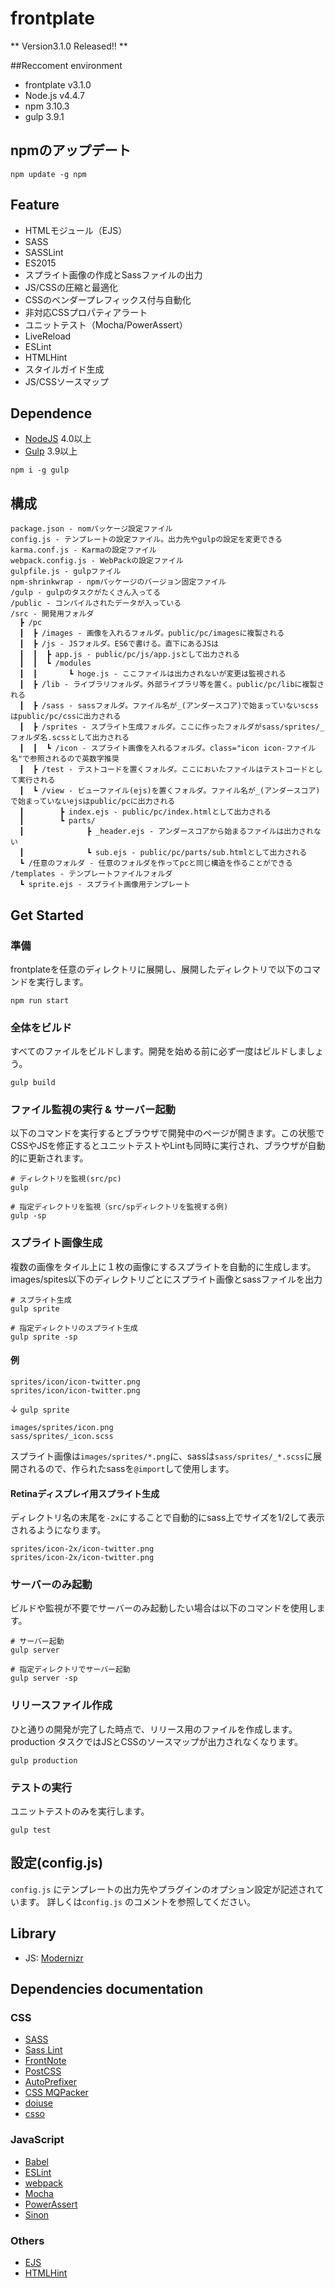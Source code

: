 # frontplate

** Version3.1.0 Released!! **

##Reccoment environment

+ frontplate v3.1.0
+ Node.js v4.4.7
+ npm 3.10.3
+ gulp 3.9.1

## npmのアップデート

```
npm update -g npm
```

## Feature

- HTMLモジュール（EJS）
- SASS
- SASSLint
- ES2015
- スプライト画像の作成とSassファイルの出力
- JS/CSSの圧縮と最適化
- CSSのベンダープレフィックス付与自動化
- 非対応CSSプロパティアラート
- ユニットテスト（Mocha/PowerAssert）
- LiveReload
- ESLint
- HTMLHint
- スタイルガイド生成
- JS/CSSソースマップ

## Dependence

* [NodeJS](https://nodejs.org/) 4.0以上
* [Gulp](http://gulpjs.com/) 3.9以上

```
npm i -g gulp
```

## 構成

```
package.json - nomパッケージ設定ファイル
config.js - テンプレートの設定ファイル。出力先やgulpの設定を変更できる
karma.conf.js - Karmaの設定ファイル
webpack.config.js - WebPackの設定ファイル
gulpfile.js - gulpファイル
npm-shrinkwrap - npmパッケージのバージョン固定ファイル
/gulp - gulpのタスクがたくさん入ってる
/public - コンパイルされたデータが入っている
/src - 開発用フォルダ
  ┣ /pc
  ┃  ┣ /images - 画像を入れるフォルダ。public/pc/imagesに複製される
  ┃  ┣ /js - JSフォルダ。ES6で書ける。直下にあるJSは
  ┃  ┃  ┣ app.js - public/pc/js/app.jsとして出力される
  ┃  ┃  ┗ /modules
  ┃  ┃       ┗ hoge.js - ここファイルは出力されないが変更は監視される
  ┃  ┣ /lib - ライブラリフォルダ。外部ライブラリ等を置く。public/pc/libに複製される
  ┃  ┣ /sass - sassフォルダ。ファイル名が_(アンダースコア)で始まっていないscssはpublic/pc/cssに出力される
  ┃  ┣ /sprites - スプライト生成フォルダ。ここに作ったフォルダがsass/sprites/_フォルダ名.scssとして出力される
  ┃  ┃  ┗ /icon - スプライト画像を入れるフォルダ。class="icon icon-ファイル名"で参照されるので英数字推奨
  ┃  ┣ /test - テストコードを置くフォルダ。ここにおいたファイルはテストコードとして実行される
  ┃  ┗ /view - ビューファイル(ejs)を置くフォルダ。ファイル名が_(アンダースコア)で始まっていないejsはpublic/pcに出力される
  ┃        ┣ index.ejs - public/pc/index.htmlとして出力される
  ┃        ┗ parts/
  ┃              ┣ _header.ejs - アンダースコアから始まるファイルは出力されない
  ┃              ┗ sub.ejs - public/pc/parts/sub.htmlとして出力される
  ┗ /任意のフォルダ - 任意のフォルダを作ってpcと同じ構造を作ることができる
/templates - テンプレートファイルフォルダ
  ┗ sprite.ejs - スプライト画像用テンプレート
```

## Get Started

### 準備

frontplateを任意のディレクトリに展開し、展開したディレクトリで以下のコマンドを実行します。

```
npm run start
```

### 全体をビルド

すべてのファイルをビルドします。開発を始める前に必ず一度はビルドしましょう。

```
gulp build
```

### ファイル監視の実行 & サーバー起動

以下のコマンドを実行するとブラウザで開発中のページが開きます。この状態でCSSやJSを修正するとユニットテストやLintも同時に実行され、ブラウザが自動的に更新されます。

```
# ディレクトリを監視(src/pc)
gulp

# 指定ディレクトリを監視（src/spディレクトリを監視する例)
gulp -sp
```

### スプライト画像生成

複数の画像をタイル上に１枚の画像にするスプライトを自動的に生成します。images/spites以下のディレクトリごとにスプライト画像とsassファイルを出力

```
# スプライト生成
gulp sprite

# 指定ディレクトリのスプライト生成
gulp sprite -sp
```

#### 例

```
sprites/icon/icon-twitter.png
sprites/icon/icon-twitter.png
```
↓ `gulp sprite`
```
images/sprites/icon.png
sass/sprites/_icon.scss
```

スプライト画像は`images/sprites/*.png`に、sassは`sass/sprites/_*.scss`に展開されるので、作られたsassを`@import`して使用します。

#### Retinaディスプレイ用スプライト生成

ディレクトリ名の末尾を`-2x`にすることで自動的にsass上でサイズを1/2して表示されるようになります。

```
sprites/icon-2x/icon-twitter.png
sprites/icon-2x/icon-twitter.png
```

### サーバーのみ起動

ビルドや監視が不要でサーバーのみ起動したい場合は以下のコマンドを使用します。

```
# サーバー起動
gulp server

# 指定ディレクトリでサーバー起動
gulp server -sp
```

### リリースファイル作成

ひと通りの開発が完了した時点で、リリース用のファイルを作成します。production
タスクではJSとCSSのソースマップが出力されなくなります。
```
gulp production
```

### テストの実行

ユニットテストのみを実行します。

```
gulp test
```

## 設定(config.js)

`config.js` にテンプレートの出力先やプラグインのオプション設定が記述されています。
詳しくは`config.js` のコメントを参照してください。

## Library

- JS:   [Modernizr](http://modernizr.com/)

## Dependencies documentation

### CSS

- [SASS](http://sass-lang.com/)
- [Sass Lint](https://github.com/sasstools/sass-lint)
- [FrontNote](http://frontainer.com/frontnote/)
- [PostCSS](https://github.com/postcss/postcss)
- [AutoPrefixer](https://github.com/postcss/autoprefixer)
- [CSS MQPacker](https://github.com/hail2u/node-css-mqpacker)
- [doiuse](https://github.com/anandthakker/doiuse)
- [csso](https://github.com/css/csso)

### JavaScript

- [Babel](https://babeljs.io/)
- [ESLint](http://eslint.org/)
- [webpack](http://webpack.github.io/)
- [Mocha](http://mochajs.org/)
- [PowerAssert](https://github.com/power-assert-js/power-assert)
- [Sinon](http://sinonjs.org/)

### Others

- [EJS](http://www.embeddedjs.com/)
- [HTMLHint](http://htmlhint.com/)